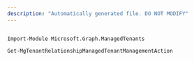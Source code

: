```yaml
---
description: "Automatically generated file. DO NOT MODIFY"
---
```


```powershellv1

Import-Module Microsoft.Graph.ManagedTenants

Get-MgTenantRelationshipManagedTenantManagementAction

```